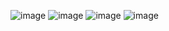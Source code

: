 ![image](https://user-images.githubusercontent.com/83942111/168478973-9582f9d6-0436-46fb-bdf0-6399c594489a.png)
![image](https://user-images.githubusercontent.com/83942111/168479027-745a5343-8900-4e33-b066-9be2321f2452.png)
![image](https://user-images.githubusercontent.com/83942111/168479043-3f347dc9-fb00-47cf-80bd-bbd0a12a9b7c.png)
![image](https://user-images.githubusercontent.com/83942111/168479277-66ed865c-1550-47af-a025-6d5cc2986430.png)
